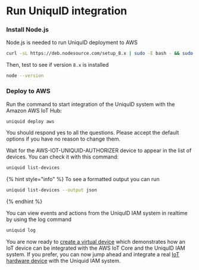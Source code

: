 # Run UniquID integration

### Install Node.js

Node.js is needed to run UniquID deployment to AWS

```bash
curl -sL https://deb.nodesource.com/setup_8.x | sudo -E bash - && sudo apt-get install -y nodejs
```

Then, test to see if version `8.x` is installed

```bash
node --version
```

### Deploy to AWS

Run the command to start integration of the UniquID system with the Amazon AWS IoT Hub:

```bash
uniquid deploy aws
```

You should respond yes to all the questions. Please accept the default options if you have no reason to change them.

Wait for the AWS-IOT-UNIQUID-AUTHORIZER device to appear in the list of devices. You can check it with this command:

```bash
uniquid list-devices
```

{% hint style="info" %}
To see a formatted output you can run

```bash
uniquid list-devices --output json
```
{% endhint %}

You can view events and actions from the UniquID IAM system in realtime by using the log command

```bash
uniquid log
```

You are now ready to [create a virtual device](https://uniquid.gitbook.io/uniquid/virtual-device) which demonstrates how an IoT device can be integrated with the AWS IoT Core and the UniquID IAM system.  If you prefer, you can now jump ahead and integrate a real [IoT hardware device](https://uniquid.gitbook.io/uniquid/hardware) with the Uniquid IAM system.


